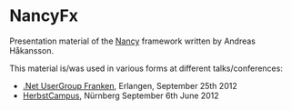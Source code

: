 # NancyFx

Presentation material of the [Nancy](https://github.com/thecodejunkie/Nancy) framework written by Andreas Håkansson.

This material is/was used in various forms at different talks/conferences:

* [.Net UserGroup Franken](https://github.com/Timothep/Talk.NancyFx/blob/master/PDFs/NancyFx.Herbstcampus.2012.pdf?raw=true), Erlangen, September 25th 2012
* [HerbstCampus](https://github.com/Timothep/Talk.NancyFx/blob/master/PDFs/NancyFx.Herbstcampus.2012.pdf?raw=true), Nürnberg September 6th June 2012